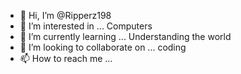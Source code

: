 - 👋 Hi, I’m @Ripperz198
- 👀 I’m interested in ... Computers
- 🌱 I’m currently learning ... Understanding the world
- 💞️ I’m looking to collaborate on ... coding
- 📫 How to reach me ...

<!---
Ripperz198/Ripperz198 is a ✨ special ✨ repository because its `README.md` (this file) appears on your GitHub profile.
You can click the Preview link to take a look at your changes.
--->
